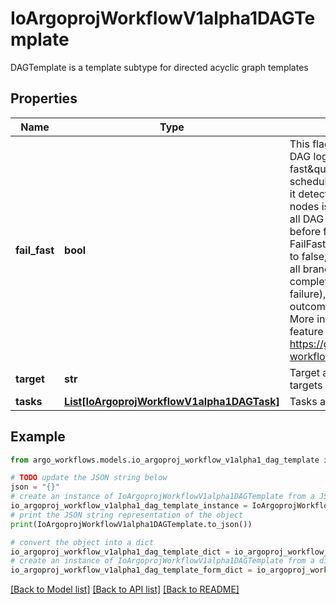 # IoArgoprojWorkflowV1alpha1DAGTemplate

DAGTemplate is a template subtype for directed acyclic graph templates

## Properties

Name | Type | Description | Notes
------------ | ------------- | ------------- | -------------
**fail_fast** | **bool** | This flag is for DAG logic. The DAG logic has a built-in \&quot;fail fast\&quot; feature to stop scheduling new steps, as soon as it detects that one of the DAG nodes is failed. Then it waits until all DAG nodes are completed before failing the DAG itself. The FailFast flag default is true,  if set to false, it will allow a DAG to run all branches of the DAG to completion (either success or failure), regardless of the failed outcomes of branches in the DAG. More info and example about this feature at https://github.com/argoproj/argo-workflows/issues/1442 | [optional] 
**target** | **str** | Target are one or more names of targets to execute in a DAG | [optional] 
**tasks** | [**List[IoArgoprojWorkflowV1alpha1DAGTask]**](IoArgoprojWorkflowV1alpha1DAGTask.md) | Tasks are a list of DAG tasks | 

## Example

```python
from argo_workflows.models.io_argoproj_workflow_v1alpha1_dag_template import IoArgoprojWorkflowV1alpha1DAGTemplate

# TODO update the JSON string below
json = "{}"
# create an instance of IoArgoprojWorkflowV1alpha1DAGTemplate from a JSON string
io_argoproj_workflow_v1alpha1_dag_template_instance = IoArgoprojWorkflowV1alpha1DAGTemplate.from_json(json)
# print the JSON string representation of the object
print(IoArgoprojWorkflowV1alpha1DAGTemplate.to_json())

# convert the object into a dict
io_argoproj_workflow_v1alpha1_dag_template_dict = io_argoproj_workflow_v1alpha1_dag_template_instance.to_dict()
# create an instance of IoArgoprojWorkflowV1alpha1DAGTemplate from a dict
io_argoproj_workflow_v1alpha1_dag_template_form_dict = io_argoproj_workflow_v1alpha1_dag_template.from_dict(io_argoproj_workflow_v1alpha1_dag_template_dict)
```
[[Back to Model list]](../README.md#documentation-for-models) [[Back to API list]](../README.md#documentation-for-api-endpoints) [[Back to README]](../README.md)


